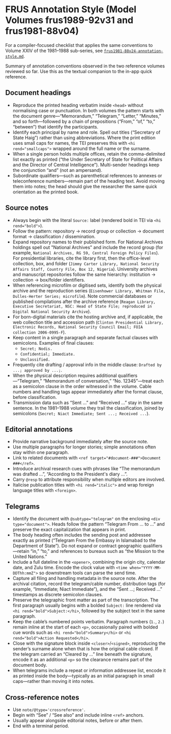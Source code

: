 # FRUS Annotation Style (Model Volumes frus1989-92v31 and frus1981-88v04)

For a compiler-focused checklist that applies the same conventions to Volume XXIV of the
1981–1988 sub-series, see
[`frus1981-88v24-annotation-style.md`](./frus1981-88v24-annotation-style.md).

Summary of annotation conventions observed in the two reference volumes
reviewed so far. Use this as the textual companion to the in-app quick
reference.

## Document headings

* Reproduce the printed heading verbatim inside `<head>` without
  normalising case or punctuation. In both volumes the pattern starts
  with the document genre—“Memorandum,” “Telegram,” “Letter,” “Minutes,”
  and so forth—followed by a chain of prepositions (“From,” “of,” “to,”
  “between”) that identify the participants.
* Identify each principal by name and role. Spell out titles (“Secretary
  of State Haig”) rather than using abbreviations. Where the print
  edition uses small caps for names, the TEI preserves this with `<hi
  rend="smallcaps">` wrapped around the full name or the surname.
* When a single person holds multiple offices, retain the comma-delimited
  list exactly as printed (“the Under Secretary of State for Political
  Affairs and the Director of Central Intelligence”). Multi-sender
  headings keep the conjunction “and” (not an ampersand).
* Subordinate qualifiers—such as parenthetical references to annexes or
  teleconference numbers—remain part of the heading text. Avoid moving
  them into notes; the head should give the researcher the same quick
  orientation as the printed book.

## Source notes

* Always begin with the literal `Source:` label (rendered bold in TEI via
  `<hi rend="bold">`).
* Follow the pattern: repository → record group or collection → document
  format → classification / dissemination.
* Expand repository names to their published form. For National Archives
  holdings spell out "National Archives" and include the record group (for
  example, `National Archives, RG 59, Central Foreign Policy Files`). For
  presidential libraries, cite the library first, then the office-level
  collection, box, and folder (`Jimmy Carter Library, National Security
  Affairs Staff, Country File, Box 12, Nigeria`). University archives and
  manuscript repositories follow the same hierarchy: institution → collection
  → box/folder identifiers.
* When referencing microfilm or digitised sets, identify both the physical
  archive and the reproduction series (`Eisenhower Library, Whitman File,
  Dulles-Herter Series; microfilm`). Note commercial databases or published
  compilations after the archive reference (`Reagan Library, Executive
  Secretariat, NSC: Head of State File; reproduced in Digital National
  Security Archive`).
* For born-digital materials cite the hosting archive and, if applicable, the
  web collection title and accession path (`Clinton Presidential Library,
  Electronic Records, National Security Council Email; FOIA collection
  2006-0995-F`).
* Keep content in a single paragraph and separate factual clauses with
  semicolons. Examples of final clauses:
  * `Secret; Nodis.`
  * `Confidential; Immediate.`
  * `Unclassified.`
* Frequently cite drafting / approval info in the middle clause:
  `Drafted by ...; approved by ...;`.
* When the physical description requires additional qualifiers—“Telegram,”
  “Memorandum of conversation,” “No. 12345”—treat each as a semicolon
  clause in the order witnessed in the volume. Cable numbers and handling
  tags appear immediately after the format clause, before classification.
* Transmission data such as “Sent ...” and “Received ...” stay in the same
  sentence. In the 1981–1988 volume they trail the classification, joined
  by semicolons (`Secret; Niact Immediate; Sent ...; Received ...`).

## Editorial annotations

* Provide narrative background immediately after the source note.
* Use multiple paragraphs for longer stories; simple annotations often
  stay within one paragraph.
* Link to related documents with `<ref target="#document-###">Document ###</ref>`.
* Introduce archival research cues with phrases like “The memorandum was
  drafted …”, “According to the President's diary …”.
* Carry `@resp` to attribute responsibility when multiple editors are
  involved.
* Italicise publication titles with `<hi rend="italic">` and wrap foreign
  language titles with `<foreign>`.

## Telegrams

* Identify the document with `@subtype="telegram"` on the enclosing
  `<div type="document">`. Heads follow the pattern “Telegram From … to …”
  and preserve the exact capitalization that appears in print.
* The body heading often includes the sending post and addressee exactly as
  printed (“Telegram From the Embassy in Islamabad to the Department of
  State”). Do not expand or contract geographic qualifiers—retain “in,”
  “to,” and references to bureaus such as “the Mission to the United
  Nations.”
* Include a full dateline in the `<opener>`, combining the origin city,
  calendar date, and Zulu time. Encode the clock value with `<time
  when="YYYY-MM-DDThh:mmZ">` so downstream tools can parse the send time.
* Capture all filing and handling metadata in the source note. After the
  archival citation, record the telegram/cable number, distribution tags
  (for example, “Immediate; Niact Immediate”), and the “Sent …; Received …”
  timestamps as discrete semicolon clauses.
* Preserve the telegraphic front matter as part of the transcription. The
  first paragraph usually begins with a bolded `Subject:` line rendered
  via `<hi rend="bold">Subject:</hi>`, followed by the subject text in the
  same paragraph.
* Keep the cable’s numbered points verbatim. Paragraph numbers (`1.`,
  `2.`) remain inline at the start of each `<p>`, occasionally paired with
  bolded cue words such as `<hi rend="bold">Summary</hi>` or `<hi
  rend="bold">Action Requested</hi>`.
* Close with the signature block inside `<closer>`/`<signed>`, reproducing
  the sender’s surname alone when that is how the original cable closed.
  If the telegram carried an “Cleared by …” line beneath the signature,
  encode it as an additional `<p>` so the clearance remains part of the
  document body.
* When telegrams include a repeat or information addressee list, encode it
  as printed inside the body—typically as an initial paragraph in small
  caps—rather than moving it into notes.

## Cross-reference notes

* Use `note/@type='crossreference'`.
* Begin with “See” / “See also” and include inline `<ref>` anchors.
* Usually appear alongside editorial notes, before or after them.
* End with a terminal period.


